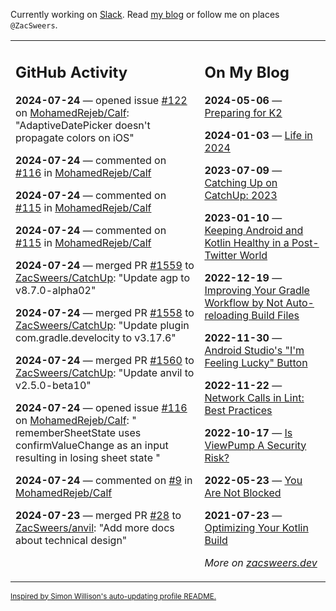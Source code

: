 Currently working on [Slack](https://slack.com/). Read [my blog](https://zacsweers.dev/) or follow me on places `@ZacSweers`.

<table><tr><td valign="top" width="60%">

## GitHub Activity
<!-- githubActivity starts -->
**2024-07-24** — opened issue [#122](https://github.com/MohamedRejeb/Calf/issues/122) on [MohamedRejeb/Calf](https://github.com/MohamedRejeb/Calf): "AdaptiveDatePicker doesn't propagate colors on iOS"

**2024-07-24** — commented on [#116](https://github.com/MohamedRejeb/Calf/issues/116#issuecomment-2248329992) in [MohamedRejeb/Calf](https://github.com/MohamedRejeb/Calf)

**2024-07-24** — commented on [#115](https://github.com/MohamedRejeb/Calf/issues/115#issuecomment-2248324678) in [MohamedRejeb/Calf](https://github.com/MohamedRejeb/Calf)

**2024-07-24** — commented on [#115](https://github.com/MohamedRejeb/Calf/issues/115#issuecomment-2248226169) in [MohamedRejeb/Calf](https://github.com/MohamedRejeb/Calf)

**2024-07-24** — merged PR [#1559](https://github.com/ZacSweers/CatchUp/pull/1559) to [ZacSweers/CatchUp](https://github.com/ZacSweers/CatchUp): "Update agp to v8.7.0-alpha02"

**2024-07-24** — merged PR [#1558](https://github.com/ZacSweers/CatchUp/pull/1558) to [ZacSweers/CatchUp](https://github.com/ZacSweers/CatchUp): "Update plugin com.gradle.develocity to v3.17.6"

**2024-07-24** — merged PR [#1560](https://github.com/ZacSweers/CatchUp/pull/1560) to [ZacSweers/CatchUp](https://github.com/ZacSweers/CatchUp): "Update anvil to v2.5.0-beta10"

**2024-07-24** — opened issue [#116](https://github.com/MohamedRejeb/Calf/issues/116) on [MohamedRejeb/Calf](https://github.com/MohamedRejeb/Calf): " rememberSheetState uses confirmValueChange as an input resulting in losing sheet state "

**2024-07-24** — commented on [#9](https://github.com/MohamedRejeb/Calf/issues/9#issuecomment-2246909081) in [MohamedRejeb/Calf](https://github.com/MohamedRejeb/Calf)

**2024-07-23** — merged PR [#28](https://github.com/ZacSweers/anvil/pull/28) to [ZacSweers/anvil](https://github.com/ZacSweers/anvil): "Add more docs about technical design"
<!-- githubActivity ends -->
</td><td valign="top" width="40%">

## On My Blog
<!-- blog starts -->
**2024-05-06** — [Preparing for K2](https://www.zacsweers.dev/preparing-for-k2/)

**2024-01-03** — [Life in 2024](https://www.zacsweers.dev/life-in-2024/)

**2023-07-09** — [Catching Up on CatchUp: 2023](https://www.zacsweers.dev/catching-up-on-catchup-2023/)

**2023-01-10** — [Keeping Android and Kotlin Healthy in a Post-Twitter World](https://www.zacsweers.dev/keeping-android-healthy/)

**2022-12-19** — [Improving Your Gradle Workflow by Not Auto-reloading Build Files](https://www.zacsweers.dev/improving-your-workflow-by-not-auto-reloading-build-files/)

**2022-11-30** — [Android Studio's "I'm Feeling Lucky" Button](https://www.zacsweers.dev/android-studios-im-feeling-lucky-button/)

**2022-11-22** — [Network Calls in Lint: Best Practices](https://www.zacsweers.dev/network-calls-in-lint-best-practices/)

**2022-10-17** — [Is ViewPump A Security Risk?](https://www.zacsweers.dev/is-viewpump-a-security-risk/)

**2022-05-23** — [You Are Not Blocked](https://www.zacsweers.dev/you-are-not-blocked/)

**2021-07-23** — [Optimizing Your Kotlin Build](https://www.zacsweers.dev/optimizing-your-kotlin-build/)
<!-- blog ends -->
_More on [zacsweers.dev](https://zacsweers.dev/)_
</td></tr></table>

<sub><a href="https://simonwillison.net/2020/Jul/10/self-updating-profile-readme/">Inspired by Simon Willison's auto-updating profile README.</a></sub>